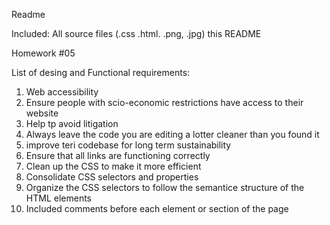 Readme 

Included: 
All source files (.css .html. .png, .jpg)
this README

Homework #05

List of desing and Functional requirements:
1. Web accessibility 
2. Ensure people with scio-economic restrictions have access to their website
3. Help tp avoid litigation
4. Always leave the code you are editing a lotter cleaner than you found it
5. improve teri codebase for long term sustainability
6. Ensure that all links are functioning correctly 
7. Clean up the CSS to make it more efficient
8. Consolidate CSS selectors and properties
9. Organize the CSS selectors to follow the semantice structure of the HTML elements 
10. Included comments before each element or section of the page 




